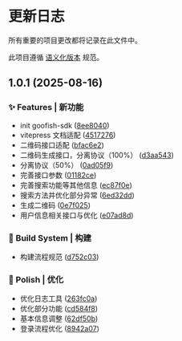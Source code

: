 # 更新日志

所有重要的项目更改都将记录在此文件中。

此项目遵循 [语义化版本](https://semver.org/lang/zh-CN/) 规范。



## 1.0.1 (2025-08-16)

### ✨ Features | 新功能

* init goofish-sdk ([8ee8040](https://github.com/11273/goofish-client/commit/8ee8040f01c53ff6ba65f1caaac18ea64e6113e5))
* vitepress 文档适配 ([4517276](https://github.com/11273/goofish-client/commit/451727611f4161f124c2f4ab97bfc84dd9d2eceb))
* 二维码接口适配 ([bfac6e2](https://github.com/11273/goofish-client/commit/bfac6e2d88eb5aaff3b8246cda4d5522b2ffd597))
* 二维码生成接口，分离协议（100%） ([d3aa543](https://github.com/11273/goofish-client/commit/d3aa543e0200234d7a0deda7b8ffb13115e32b7b))
* 分离协议（50%） ([0ad05f9](https://github.com/11273/goofish-client/commit/0ad05f9de12c7ecc148c3eb9f3d37da325a94e1c))
* 完善接口参数 ([01182ce](https://github.com/11273/goofish-client/commit/01182ceba1457ced4c30bf5692a669633e3267e7))
* 完善搜索功能等其他信息 ([ec87f0e](https://github.com/11273/goofish-client/commit/ec87f0e6afdf0c588784e6b239885d6172f60bf4))
* 搜索方法并优化部分异常 ([6ed32dd](https://github.com/11273/goofish-client/commit/6ed32dd781dbc872c4d4072da120fae458a7c62a))
* 生成二维码 ([0e7f025](https://github.com/11273/goofish-client/commit/0e7f0258055c0ddd4e006d03236287182dea9e34))
* 用户信息相关接口与优化 ([e07ad8d](https://github.com/11273/goofish-client/commit/e07ad8dc7be28ad6a2e2b33869cd241d8e874a67))

### 👷‍ Build System | 构建

* 构建流程规范 ([d752c03](https://github.com/11273/goofish-client/commit/d752c03b8c0939b9471ac2ebed662e5106b5a911))

### 💅 Polish | 优化

* 优化日志工具 ([263fc0a](https://github.com/11273/goofish-client/commit/263fc0a3a2cb8dfba5971dbc3d980e94bef2a8f2))
* 优化部分功能 ([cd584f8](https://github.com/11273/goofish-client/commit/cd584f8ea543c4532c0b1c42a3dd548ec6b7d1da))
* 基本信息调整 ([62df50b](https://github.com/11273/goofish-client/commit/62df50be7f4ae4d54ad4b15229dbb7e653e3d856))
* 登录流程优化 ([8942a07](https://github.com/11273/goofish-client/commit/8942a076e4b61ae26bfc17ec16f70ac57d211dfd))
